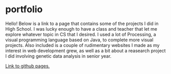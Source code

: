 # portfolio

Hello! Below is a link to a page that contains some of the projects I did in High School. I was lucky enough to have a class and teacher that let me explore whatever topic in CS that I desired. I used a lot of Processing, a visual programming language based on Java, to complete more visual projects. Also included is a couple of rudimentary websites I made as my interest in web development grew, as well as a bit about a reasearch project I did involving genetic data analysis in senior year.


[Link to github pages.](https://emmaemgh.github.io/portfolio/)
